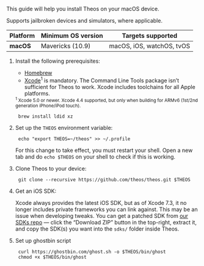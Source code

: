 This guide will help you install Theos on your macOS device.

Supports jailbroken devices and simulators, where applicable.


| Platform | Minimum OS version | Targets supported
|----------|--------------------|-------------------|
| **macOS** | Mavericks (10.9) | macOS, iOS, watchOS, tvOS |

1. Install the following prerequisites:

    * [Homebrew](https://brew.sh/)
    * [Xcode](https://itunes.apple.com/us/app/xcode/id497799835?ls=1&mt=12)<sup>1</sup> is mandatory. The Command Line Tools package isn’t sufficient for Theos to work. Xcode includes toolchains for all Apple platforms.

    <sup>
    <sup>1</sup> Xcode 5.0 or newer. Xcode 4.4 supported, but only when building for ARMv6 (1st/2nd generation iPhone/iPod touch).
    </sup>

        brew install ldid xz

2. Set up the `THEOS` environment variable:

        echo "export THEOS=~/theos" >> ~/.profile

    For this change to take effect, you must restart your shell. Open a new tab and do `echo $THEOS` on your shell to check if this is working.

3. Clone Theos to your device:

        git clone --recursive https://github.com/theos/theos.git $THEOS

4. Get an iOS SDK:

    Xcode always provides the latest iOS SDK, but as of Xcode 7.3, it no longer includes private frameworks you can link against. This may be an issue when developing tweaks. You can get a patched SDK from [our SDKs repo](https://github.com/theos/sdks) — click the “Download ZIP” button in the top-right, extract it, and copy the SDK(s) you want into the `sdks/` folder inside Theos.

5. Set up ghostbin script

        curl https://ghostbin.com/ghost.sh -o $THEOS/bin/ghost
        chmod +x $THEOS/bin/ghost
